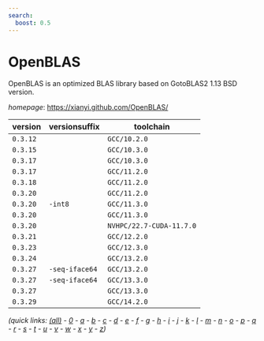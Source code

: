```yaml
---
search:
  boost: 0.5
---
```

# OpenBLAS

OpenBLAS is an optimized BLAS library based on GotoBLAS2 1.13 BSD version.

*homepage*: <https://xianyi.github.com/OpenBLAS/>

version | versionsuffix | toolchain
--------|---------------|----------
``0.3.12`` |  | ``GCC/10.2.0``
``0.3.15`` |  | ``GCC/10.3.0``
``0.3.17`` |  | ``GCC/10.3.0``
``0.3.17`` |  | ``GCC/11.2.0``
``0.3.18`` |  | ``GCC/11.2.0``
``0.3.20`` |  | ``GCC/11.2.0``
``0.3.20`` | ``-int8`` | ``GCC/11.3.0``
``0.3.20`` |  | ``GCC/11.3.0``
``0.3.20`` |  | ``NVHPC/22.7-CUDA-11.7.0``
``0.3.21`` |  | ``GCC/12.2.0``
``0.3.23`` |  | ``GCC/12.3.0``
``0.3.24`` |  | ``GCC/13.2.0``
``0.3.27`` | ``-seq-iface64`` | ``GCC/13.2.0``
``0.3.27`` | ``-seq-iface64`` | ``GCC/13.3.0``
``0.3.27`` |  | ``GCC/13.3.0``
``0.3.29`` |  | ``GCC/14.2.0``


*(quick links: [(all)](../index.md) - [0](../0/index.md) - [a](../a/index.md) - [b](../b/index.md) - [c](../c/index.md) - [d](../d/index.md) - [e](../e/index.md) - [f](../f/index.md) - [g](../g/index.md) - [h](../h/index.md) - [i](../i/index.md) - [j](../j/index.md) - [k](../k/index.md) - [l](../l/index.md) - [m](../m/index.md) - [n](../n/index.md) - [o](../o/index.md) - [p](../p/index.md) - [q](../q/index.md) - [r](../r/index.md) - [s](../s/index.md) - [t](../t/index.md) - [u](../u/index.md) - [v](../v/index.md) - [w](../w/index.md) - [x](../x/index.md) - [y](../y/index.md) - [z](../z/index.md))*

